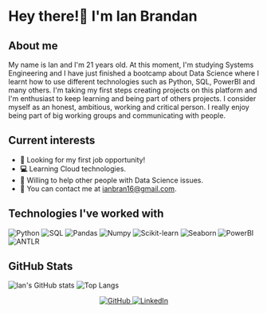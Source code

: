 # Hey there!👋 I'm Ian Brandan

## About me
My name is Ian and I'm 21 years old. At this moment, I'm studying Systems Engineering and I have just finished a bootcamp about Data Science where I learnt how to use different technologies such as Python, SQL, PowerBI and many others. I'm taking my first steps creating projects on this platform and I'm enthusiast to keep learning and being part of others projects. I consider myself as an honest, ambitious, working and critical person. I really enjoy being part of big working groups and communicating with people.

## Current interests
- **🔭** Looking for my first job opportunity!
- **💻** Learning Cloud technologies.
- **🤝** Willing to help other people with Data Science issues.
- **📩** You can contact me at ianbran16@gmail.com.

## Technologies I've worked with
![Python](https://img.shields.io/badge/Python-3776AB?style=for-the-badge&logo=python&logoColor=white)
![SQL](https://img.shields.io/badge/SQL-4479A1?style=for-the-badge&logo=postgresql&logoColor=white)
![Pandas](https://img.shields.io/badge/Pandas-150458?style=for-the-badge&logo=pandas&logoColor=white)
![Numpy](https://img.shields.io/badge/Numpy-013243?style=for-the-badge&logo=numpy&logoColor=white)
![Scikit-learn](https://img.shields.io/badge/Scikit--learn-F7931E?style=for-the-badge&logo=scikit-learn&logoColor=white)
![Seaborn](https://img.shields.io/badge/Seaborn-3776AB?style=for-the-badge&logo=seaborn&logoColor=white)
![PowerBI](https://img.shields.io/badge/PowerBI-F2C811?style=for-the-badge&logo=powerbi&logoColor=black)
![ANTLR](https://img.shields.io/badge/ANTLR-E34F26?style=for-the-badge&logo=antlr&logoColor=white)

## GitHub Stats
![Ian's GitHub stats](https://github-readme-stats.vercel.app/api?username=tu-usuario&show_icons=true&theme=radical)
![Top Langs](https://github-readme-stats.vercel.app/api/top-langs/?username=tu-usuario&layout=compact&theme=radical)

<p align="center">
  <a href="https://github.com/LukitaPeola">
    <img src="https://img.shields.io/badge/GitHub-000?style=for-the-badge&logo=github&logoColor=white" alt="GitHub">
  </a>
  <a href="https://www.linkedin.com/in/ian-brandan">
    <img src="https://img.shields.io/badge/LinkedIn-0077B5?style=for-the-badge&logo=linkedin&logoColor=white" alt="LinkedIn">
  </a>
</p>

